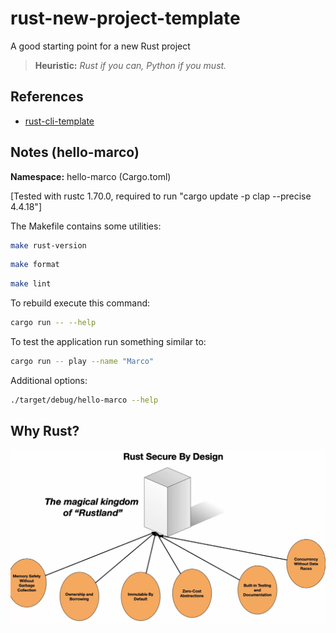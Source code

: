 # rust-new-project-template
A good starting point for a new Rust project

> **Heuristic:** *Rust if you can, Python if you must.*


## References

* [rust-cli-template](https://github.com/kbknapp/rust-cli-template)

## Notes (hello-marco)

**Namespace:** hello-marco (Cargo.toml)

[Tested with rustc 1.70.0, required to run "cargo update -p clap --precise 4.4.18"]

The Makefile contains some utilities:
```bash
make rust-version
```

```bash
make format
```

```bash
make lint
```

To rebuild execute this command:
```bash
cargo run -- --help
```

To test the application run something similar to: 
```bash
cargo run -- play --name "Marco"
```

Additional options:
```bash
./target/debug/hello-marco --help
```


## Why Rust?

![Example Image](images/rust-secure-by-design.png)
